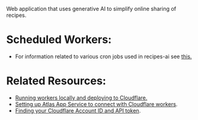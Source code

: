 Web application that uses generative AI to simplify online sharing of recipes.

# Scheduled Workers:
- For information related to various cron jobs used in recipes-ai see [this.](./scheduled-workers.md) 

# Related Resources:
- [Running workers locally and deploying to Cloudflare.](./)
- [Setting up Atlas App Service to connect with Cloudflare workers](https://www.mongodb.com/developer/products/atlas/cloudflare-worker-rest-api/#check-out-the-rest-api-code).
- [Finding your Cloudflare Account ID and API token](https://developers.cloudflare.com/images/cloudflare-images/api-request).